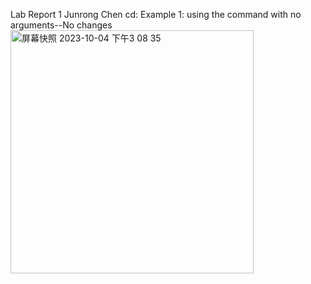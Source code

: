 Lab Report 1
Junrong Chen
cd:
Example 1: using the command with no arguments--No changes
<img width="389" alt="屏幕快照 2023-10-04 下午3 08 35" src="https://github.com/JunrongChen2004/CSE15L/assets/122309066/6427e105-318f-4876-b13c-d38449ebf6fb">

